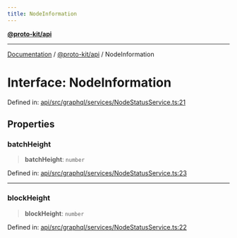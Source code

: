 ```yaml
---
title: NodeInformation
---
```


[**@proto-kit/api**](../README.md)

***

[Documentation](../../../README.md) / [@proto-kit/api](../README.md) / NodeInformation

# Interface: NodeInformation

Defined in: [api/src/graphql/services/NodeStatusService.ts:21](https://github.com/proto-kit/framework/blob/4d6b3b6da51b3edee0fbf25ce72c1f59ec61e891/packages/api/src/graphql/services/NodeStatusService.ts#L21)

## Properties

### batchHeight

> **batchHeight**: `number`

Defined in: [api/src/graphql/services/NodeStatusService.ts:23](https://github.com/proto-kit/framework/blob/4d6b3b6da51b3edee0fbf25ce72c1f59ec61e891/packages/api/src/graphql/services/NodeStatusService.ts#L23)

***

### blockHeight

> **blockHeight**: `number`

Defined in: [api/src/graphql/services/NodeStatusService.ts:22](https://github.com/proto-kit/framework/blob/4d6b3b6da51b3edee0fbf25ce72c1f59ec61e891/packages/api/src/graphql/services/NodeStatusService.ts#L22)
